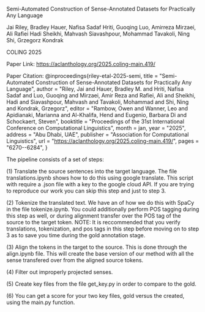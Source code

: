 Semi-Automated Construction of Sense-Annotated Datasets for Practically Any Language

Jai Riley, Bradley Hauer, Nafisa Sadaf Hriti, Guoqing Luo, Amirreza Mirzaei, Ali Rafiei
Hadi Sheikhi, Mahvash Siavashpour, Mohammad Tavakoli, Ning Shi, Grzegorz Kondrak

COLING 2025


Paper Link:
https://aclanthology.org/2025.coling-main.419/

Paper Citation:
@inproceedings{riley-etal-2025-semi,
    title = "Semi-Automated Construction of Sense-Annotated Datasets for Practically Any Language",
    author = "Riley, Jai  and
      Hauer, Bradley M.  and
      Hriti, Nafisa Sadaf  and
      Luo, Guoqing  and
      Mirzaei, Amir Reza  and
      Rafiei, Ali  and
      Sheikhi, Hadi  and
      Siavashpour, Mahvash  and
      Tavakoli, Mohammad  and
      Shi, Ning  and
      Kondrak, Grzegorz",
    editor = "Rambow, Owen  and
      Wanner, Leo  and
      Apidianaki, Marianna  and
      Al-Khalifa, Hend  and
      Eugenio, Barbara Di  and
      Schockaert, Steven",
    booktitle = "Proceedings of the 31st International Conference on Computational Linguistics",
    month = jan,
    year = "2025",
    address = "Abu Dhabi, UAE",
    publisher = "Association for Computational Linguistics",
    url = "https://aclanthology.org/2025.coling-main.419/",
    pages = "6270--6284",
}


The pipeline consists of a set of steps:

(1) Translate the source sentences into the target language. The file translations.ipynb shows how to do this using google translate. This script with require a .json file with a key to the google cloud API. If you are trying to reproduce our work you can skip this step and just to step 3.

(2) Tokenize the translated text. We have an of how we do this with SpaCy in the file tokenize.ipynb. You could additionally perform POS tagging during this step as well, or during alignment transfer over the POS tag of the source to the target token. NOTE: It is reccommended that you verify translations, tokenization, and pos tags in this step before moving on to step 3 as to save you time during the gold annotation stage. 

(3) Align the tokens in the target to the source. This is done through the align.ipynb file. This will create the base version of our method with all the sense transfered over from the aligned source tokens. 

(4) Filter out improperly projected senses. 

(5) Create key files from the file get_key.py in order to compare to the gold.

(6) You can get a score for your two key files, gold versus the created, using the main.py function. 